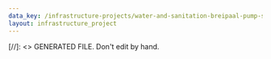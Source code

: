 ```yaml
---
data_key: /infrastructure-projects/water-and-sanitation-breipaal-pump-station
layout: infrastructure_project
---
```

[//]: <> GENERATED FILE. Don't edit by hand.